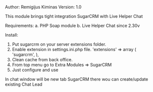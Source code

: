 Author: Remigijus Kiminas
Version: 1.0

This module brings tight integration SugarCRM with Live Helper Chat

Requirements:
a. PHP Soap module
b. Live Helper Chat since 2.30v 

Install:
1. Put sugarcrm on your server extensions folder.
2. Enable extension in settings.ini.php file.
'extensions' => 
      array (
        'sugarcrm',
      ),
4. Clean cache from back office.
5. From top menu go to Extra Modules => SugarCRM
6. Just configure and use

In chat window will be new tab SugarCRM there wou can create/update existing Chat Lead